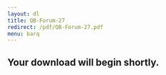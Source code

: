 ```yaml
---
layout: dl
title: QB-Forum-27
redirect: /pdf/QB-Forum-27.pdf
menu: barq
---
```

## Your download will begin shortly.

